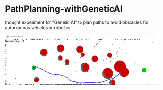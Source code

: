 # PathPlanning-withGeneticAI
thought experiment for "Genetic AI" to plan paths to avoid obstacles for autonomous vehicles or robotics

![Alt text](/pics/gen3.PNG?raw=true "After 3 Generations")
